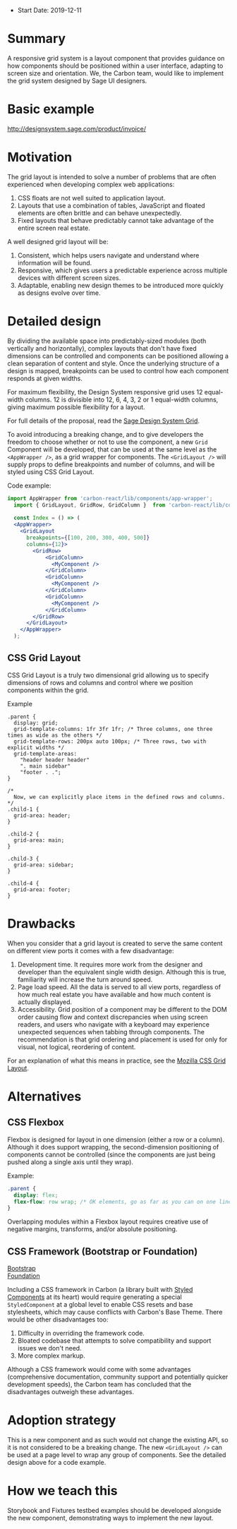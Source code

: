 - Start Date: 2019-12-11

# Summary

A responsive grid system is a layout component that provides guidance on how components should be positioned within a user interface, adapting to screen size and orientation. We, the Carbon team, would like to implement the grid system designed by Sage UI designers.

# Basic example

http://designsystem.sage.com/product/invoice/

# Motivation

The grid layout is intended to solve a number of problems that are often experienced when developing complex web applications:
1. CSS floats are not well suited to application layout.
2. Layouts that use a combination of tables, JavaScript and floated elements are often brittle and can behave unexpectedly.
3. Fixed layouts that behave predictably cannot take advantage of the entire screen real estate.

A well designed grid layout will be:
1. Consistent, which helps users navigate and understand where information will be found.
2. Responsive, which gives users a predictable experience across multiple devices with different screen sizes.
3. Adaptable, enabling new design themes to be introduced more quickly as designs evolve over time.

# Detailed design

By dividing the available space into predictably-sized modules (both vertically and horizontally), complex layouts that don't have fixed dimensions can be controlled and components can be positioned allowing a clean separation of content and style. Once the underlying structure of a design is mapped, breakpoints can be used to control how each component responds at given widths.

For maximum flexibility, the Design System responsive grid uses 12 equal-width columns. 12 is divisible into 12, 6, 4, 3, 2 or 1 equal-width columns, giving maximum possible flexibility for a layout.

For full details of the proposal, read the [Sage Design System Grid](http://designsystem.sage.com/foundations/grid/).



To avoid introducing a breaking change, and to give developers the freedom to choose whether or not to use the component, a new `Grid` Component will be developed, that can be used at the same level as the `<AppWrapper />`, as a grid wrapper for components. 
The `<GridLayout />` will supply props to define breakpoints and number of columns, and will be styled using CSS Grid Layout.

Code example:
```jsx
import AppWrapper from 'carbon-react/lib/components/app-wrapper';
  import { GridLayout, GridRow, GridColumn }  from 'carbon-react/lib/components/grid';
  
  const Index = () => (
  <AppWrapper>
    <GridLayout 
      breakpoints={[100, 200, 300, 400, 500]}
      columns={12}>
        <GridRow>
            <GridColumn>
              <MyComponent />
            </GridColumn>
            <GridColumn>
              <MyComponent /> 
            </GridColumn>
            <GridColumn>
              <MyComponent />
            </GridColumn>
        </GridRow>
      </GridLayout>
    </AppWrapper>
  );
```

## CSS Grid Layout
CSS Grid Layout is a truly two dimensional grid allowing us to specify dimensions of rows and columns and control where we position components within the grid.

Example
```
.parent {
  display: grid;
  grid-template-columns: 1fr 3fr 1fr; /* Three columns, one three times as wide as the others */
  grid-template-rows: 200px auto 100px; /* Three rows, two with explicit widths */
  grid-template-areas:
    "header header header"
    ". main sidebar"
    "footer . .";
}

/*
  Now, we can explicitly place items in the defined rows and columns.
*/
.child-1 {
  grid-area: header;
}

.child-2 {
  grid-area: main;
}

.child-3 {
  grid-area: sidebar;
}

.child-4 {
  grid-area: footer;
}
```
# Drawbacks

When you consider that a grid layout is created to serve the same content on different view ports it comes with a few disadvantage:

1. Development time. It requires more work from the designer and developer than the equivalent single width design. Although this is true, familiarity will increase the turn around speed.
2. Page load speed. All the data is served to all view ports, regardless of how much real estate you have available and how much content is actually displayed.
3. Accessibility. Grid position of a component may be different to the DOM order causing flow and context discrepancies when using screen readers, and users who navigate with a keyboard may experience unexpected sequences when tabbing through components. The recommendation is that grid ordering and placement is used for only for visual, not logical, reordering of content. 

For an explanation of what this means in practice, see the [Mozilla CSS Grid Layout](https://developer.mozilla.org/en-US/docs/Web/CSS/CSS_Grid_Layout/CSS_Grid_Layout_and_Accessibility#Visual_not_logical_re-ordering).


# Alternatives

## CSS Flexbox
Flexbox is designed for layout in one dimension (either a row or a column). Although it does support wrapping, the second-dimension positioning of components cannot be controlled (since the components are just being pushed along a single axis until they wrap).

Example:
```css
.parent {
  display: flex;
  flex-flow: row wrap; /* OK elements, go as far as you can on one line, then wrap as you see fit */
}
```
Overlapping modules within a Flexbox layout requires creative use of negative margins, transforms, and/or absolute positioning.

## CSS Framework (Bootstrap or Foundation)

[Bootstrap](https://getbootstrap.com/)  
[Foundation](https://foundation.zurb.com/)

Including a CSS framework in Carbon (a library built with [Styled Components](https://www.styled-components.com/) at its heart) would require generating a special `StyledComponent` at a global level to enable CSS resets and base stylesheets, which may cause conflicts with Carbon's Base Theme. There would be other disadvantages too:
1. Difficulty in overriding the framework code.
2. Bloated codebase that attempts to solve compatibility and support issues we don't need.
3. More complex markup.

Although a CSS framework would come with some advantages (comprehensive documentation, community support and potentially quicker development speeds), the Carbon team has concluded that the disadvantages outweigh these advantages.

# Adoption strategy

This is a new component and as such would not change the existing API, so it is not considered to be a breaking change. The new `<GridLayout />` can be used at a page level to wrap any group of components. See the detailed design above for a code example.

# How we teach this
Storybook and Fixtures testbed examples should be developed alongside the new component, demonstrating ways to implement the new layout.
